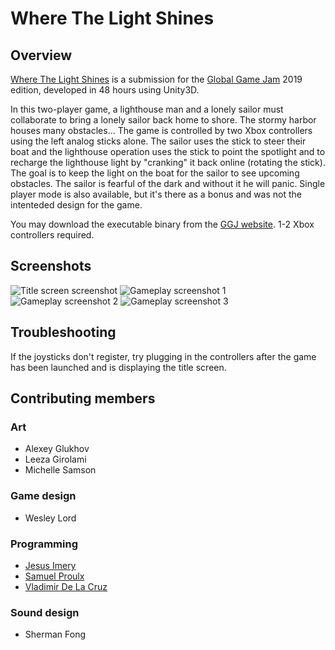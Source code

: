 # Where The Light Shines

## Overview
[Where The Light Shines](https://globalgamejam.org/2019/games/where-light-shines) is a submission for the [Global Game Jam](https://globalgamejam.org/) 2019 edition, developed in 48 hours using Unity3D.

In this two-player game, a lighthouse man and a lonely sailor must collaborate to bring a lonely sailor back home to shore. The stormy harbor houses many obstacles... The game is controlled by two Xbox controllers using the left analog sticks alone. The sailor uses the stick to steer their boat and the lighthouse operation uses the stick to point the spotlight and to recharge the lighthouse light by "cranking" it back online (rotating the stick). The goal is to keep the light on the boat for the sailor to see upcoming obstacles. The sailor is fearful of the dark and without it he will panic. Single player mode is also available, but it's there as a bonus and was not the intenteded design for the game.

You may download the executable binary from the [GGJ website](https://globalgamejam.org/2019/games/where-light-shines). 1-2 Xbox controllers required.

## Screenshots
![Title screen screenshot](https://ggj.s3.amazonaws.com/styles/feature_image__wide/games/screenshots/shines1_0.jpg?itok=LiCk4_Lo&timestamp=1548642963)
![Gameplay screenshot 1](https://ggj.s3.amazonaws.com/styles/feature_image__wide/games/screenshots/shines4.jpg?itok=vSX3qoPU&timestamp=1548642963)
![Gameplay screenshot 2](https://ggj.s3.amazonaws.com/styles/feature_image__wide/games/screenshots/shines3.jpg?itok=PXlsMI7Z&timestamp=1548642963)
![Gameplay screenshot 3](https://ggj.s3.amazonaws.com/styles/feature_image__wide/games/screenshots/shines5.jpg?itok=6jJhYZCy&timestamp=1548642963)

## Troubleshooting
If the joysticks don't register, try plugging in the controllers after the game has been launched and is displaying the title screen.

## Contributing members

### Art
- Alexey Glukhov
- Leeza Girolami
- Michelle Samson

### Game design
- Wesley Lord

### Programming
- [Jesus Imery](https://github.com/Yisas)
- [Samuel Proulx](https://github.com/proulxsamuel)
- [Vladimir De La Cruz](https://github.com/vladimirdlc)

### Sound design
- Sherman Fong
